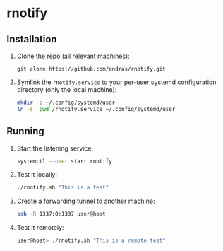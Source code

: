 # rnotify

## Installation
1. Clone the repo (all relevant machines):

    ```
    git clone https://github.com/ondras/rnotify.git
    ```

1. Symlink the `rnotify.service` to your per-user systemd configuration directory (only the local machine):

    ```bash
    mkdir -p ~/.config/systemd/user
    ln -s `pwd`/rnotify.service ~/.config/systemd/user
    ```

## Running
1. Start the listening service:

    ```bash
    systemctl --user start rnotify
    ```
    
1. Test it locally:

    ```bash
    ./rnotify.sh "This is a test"
    ```
    
1. Create a forwarding tunnel to another machine:

    ```bash
    ssh -R 1337:0:1337 user@host
    ```

1. Test it remotely:
   ```bash
   user@host> ./rnotify.sh "This is a remote test"
   ```
   
